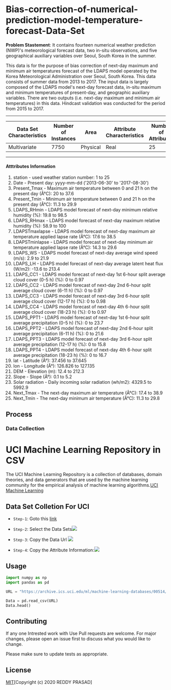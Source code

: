 # Bias-correction-of-numerical-prediction-model-temperature-forecast-Data-Set


**Problem Stastement**: It contains fourteen numerical weather prediction (NWP)'s meteorological forecast data, two in-situ observations, and five geographical auxiliary variables over Seoul, South Korea in the summer.

This data is for the purpose of bias correction of next-day maximum and minimum air temperatures forecast of the LDAPS model operated by the Korea Meteorological Administration over Seoul, South Korea. This data consists of summer data from 2013 to 2017. The input data is largely composed of the LDAPS model's next-day forecast data, in-situ maximum and minimum temperatures of present-day, and geographic auxiliary variables. There are two outputs (i.e. next-day maximum and minimum air temperatures) in this data. Hindcast validation was conducted for the period from 2015 to 2017.

***


|Data Set Characteristics|Number of Instances|Area|Attribute Characteristics|Number of Attributes|Associated Tasks|Missing Values|
|---------|-------|-----|----|---|---|---|
|Multivariate|7750|Physical|Real|25|Regression|Yes|



***

#### Atttributes Information
1. station - used weather station number: 1 to 25
2. Date - Present day: yyyy-mm-dd ('2013-06-30' to '2017-08-30')
3. Present_Tmax - Maximum air temperature between 0 and 21 h on the present day (Â°C): 20 to 37.6
4. Present_Tmin - Minimum air temperature between 0 and 21 h on the present day (Â°C): 11.3 to 29.9
5. LDAPS_RHmin - LDAPS model forecast of next-day minimum relative humidity (%): 19.8 to 98.5
6. LDAPS_RHmax - LDAPS model forecast of next-day maximum relative humidity (%): 58.9 to 100
7. LDAPSTmaxlapse - LDAPS model forecast of next-day maximum air temperature applied lapse rate (Â°C): 17.6 to 38.5
8. LDAPSTminlapse - LDAPS model forecast of next-day minimum air temperature applied lapse rate (Â°C): 14.3 to 29.6
9. LDAPS_WS - LDAPS model forecast of next-day average wind speed (m/s): 2.9 to 21.9
10. LDAPS_LH - LDAPS model forecast of next-day average latent heat flux (W/m2): -13.6 to 213.4
11. LDAPS_CC1 - LDAPS model forecast of next-day 1st 6-hour split average cloud cover (0-5 h) (%): 0 to 0.97
12. LDAPS_CC2 - LDAPS model forecast of next-day 2nd 6-hour split average cloud cover (6-11 h) (%): 0 to 0.97
13. LDAPS_CC3 - LDAPS model forecast of next-day 3rd 6-hour split average cloud cover (12-17 h) (%): 0 to 0.98
14. LDAPS_CC4 - LDAPS model forecast of next-day 4th 6-hour split average cloud cover (18-23 h) (%): 0 to 0.97
15. LDAPS_PPT1 - LDAPS model forecast of next-day 1st 6-hour split average precipitation (0-5 h) (%): 0 to 23.7
16. LDAPS_PPT2 - LDAPS model forecast of next-day 2nd 6-hour split average precipitation (6-11 h) (%): 0 to 21.6
17. LDAPS_PPT3 - LDAPS model forecast of next-day 3rd 6-hour split average precipitation (12-17 h) (%): 0 to 15.8
18. LDAPS_PPT4 - LDAPS model forecast of next-day 4th 6-hour split average precipitation (18-23 h) (%): 0 to 16.7
19. lat - Latitude (Â°): 37.456 to 37.645
20. lon - Longitude (Â°): 126.826 to 127.135
21. DEM - Elevation (m): 12.4 to 212.3
22. Slope - Slope (Â°): 0.1 to 5.2
23. Solar radiation - Daily incoming solar radiation (wh/m2): 4329.5 to 5992.9
24. Next_Tmax - The next-day maximum air temperature (Â°C): 17.4 to 38.9
25. Next_Tmin - The next-day minimum air temperature (Â°C): 11.3 to 29.8

## Process

### Data Collection

# UCI Machine Learning Repository in CSV

The UCI Machine Learning Repository is a collection of databases, domain theories, and data generators that are used by the machine learning community for the empirical analysis of machine learning algorithms.[UCI Machine Learning](https://archive.ics.uci.edu/ml/index.php)

## Data Set Colletion For UCI

* `Step-1`: Goto this [link](https://archive.ics.uci.edu/ml/datasets.php)
* `Step-2`: Select the Data Sets![](https://lh3.googleusercontent.com/-Qprd_P1bNeE/XkkiUnProdI/AAAAAAAAm2E/YAecsJa4keUvUppwOqC0MXZYga1HJEsmgCK8BGAsYHg/s0/2020-02-16.png)

* `Step-3`: Copy the Data Url ![](https://lh3.googleusercontent.com/-_eSgbi1-jOg/XkkirtydthI/AAAAAAAAm2M/NG5Xupis8nw6-HuynC6-gE6NYfMfZKwzACK8BGAsYHg/s0/2020-02-16.png)
* `Step-4`: Copy the Attribute Information:![](https://lh3.googleusercontent.com/-w6v3O1d_Tww/XkkjJumf7sI/AAAAAAAAm2U/uZI6zSkuMo48TrMO2nbH8_f7wkIcgJFygCK8BGAsYHg/s0/2020-02-16.png)


## Usage

```Python
import numpy as np
import pandas as pd

URL = "https://archive.ics.uci.edu/ml/machine-learning-databases/00514/Bias_correction_ucl.csv"

Data = pd.read_csv(URL)
Data.head()
```

## Contributing
If any one Intrested work with Use Pull requests are welcome. For major changes, please open an issue first to discuss what you would like to change.

Please make sure to update tests as appropriate.

## License
[MIT](https://choosealicense.com/licenses/mit/)[Copyright (c) 2020 REDDY PRASAD]
